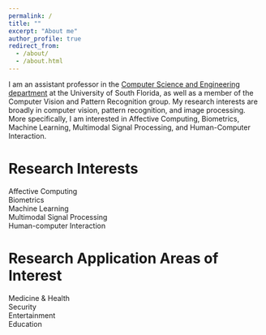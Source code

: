 ```yaml
---
permalink: /
title: ""
excerpt: "About me"
author_profile: true
redirect_from: 
  - /about/
  - /about.html
---
```


I am an assistant professor in the [Computer Science and Engineering department](http://csee.usf.edu/) at the University of South Florida, as well as a member of the Computer Vision and Pattern Recognition group. My research interests are broadly in computer vision, pattern recognition, and image processing. More specifically, I am interested in Affective Computing, Biometrics, Machine Learning, Multimodal Signal Processing, and Human-Computer Interaction.

Research Interests
====
Affective Computing  
Biometrics  
Machine Learning  
Multimodal Signal Processing  
Human-computer Interaction  

Research Application Areas of Interest
====
Medicine & Health  
Security  
Entertainment  
Education  